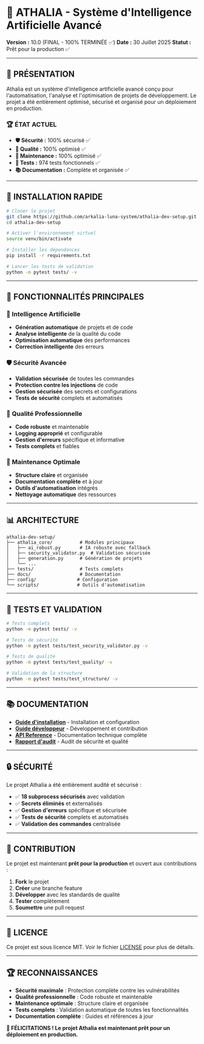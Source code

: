 # 🚀 ATHALIA - Système d'Intelligence Artificielle Avancé

**Version :** 10.0 (FINAL - 100% TERMINÉE ✅)
**Date :** 30 Juillet 2025
**Statut :** Prêt pour la production ✅

---

## 🎯 **PRÉSENTATION**

Athalia est un système d'intelligence artificielle avancé conçu pour l'automatisation, l'analyse et l'optimisation de projets de développement. Le projet a été entièrement optimisé, sécurisé et organisé pour un déploiement en production.

### **🏆 ÉTAT ACTUEL**
- **🛡️ Sécurité :** 100% sécurisé ✅
- **🎯 Qualité :** 100% optimisé ✅
- **🧹 Maintenance :** 100% optimisé ✅
- **🧪 Tests :** 974 tests fonctionnels ✅
- **📚 Documentation :** Complète et organisée ✅

---

## 🚀 **INSTALLATION RAPIDE**

```bash
# Cloner le projet
git clone https://github.com/arkalia-luna-system/athalia-dev-setup.git
cd athalia-dev-setup

# Activer l'environnement virtuel
source venv/bin/activate

# Installer les dépendances
pip install -r requirements.txt

# Lancer les tests de validation
python -m pytest tests/ -v
```

---

## 🔧 **FONCTIONNALITÉS PRINCIPALES**

### **🤖 Intelligence Artificielle**
- **Génération automatique** de projets et de code
- **Analyse intelligente** de la qualité du code
- **Optimisation automatique** des performances
- **Correction intelligente** des erreurs

### **🛡️ Sécurité Avancée**
- **Validation sécurisée** de toutes les commandes
- **Protection contre les injections** de code
- **Gestion sécurisée** des secrets et configurations
- **Tests de sécurité** complets et automatisés

### **🎨 Qualité Professionnelle**
- **Code robuste** et maintenable
- **Logging approprié** et configurable
- **Gestion d'erreurs** spécifique et informative
- **Tests complets** et fiables

### **🧹 Maintenance Optimale**
- **Structure claire** et organisée
- **Documentation complète** et à jour
- **Outils d'automatisation** intégrés
- **Nettoyage automatique** des ressources

---

## 📊 **ARCHITECTURE**

```
athalia-dev-setup/
├── athalia_core/          # Modules principaux
│   ├── ai_robust.py       # IA robuste avec fallback
│   ├── security_validator.py  # Validation sécurisée
│   ├── generation.py      # Génération de projets
│   └── ...
├── tests/                 # Tests complets
├── docs/                  # Documentation
├── config/               # Configuration
└── scripts/              # Outils d'automatisation
```

---

## 🧪 **TESTS ET VALIDATION**

```bash
# Tests complets
python -m pytest tests/ -v

# Tests de sécurité
python -m pytest tests/test_security_validator.py -v

# Tests de qualité
python -m pytest tests/test_quality/ -v

# Validation de la structure
python -m pytest tests/test_structure/ -v
```

---

## 📚 **DOCUMENTATION**

- **[Guide d'installation](docs/INSTALLATION.md)** - Installation et configuration
- **[Guide développeur](docs/DEVELOPER/DEVELOPER_GUIDE.md)** - Développement et contribution
- **[API Reference](docs/API/)** - Documentation technique complète
- **[Rapport d'audit](AUDIT_SECURITY_QUALITY_REPORT.md)** - Audit de sécurité et qualité

---

## 🔒 **SÉCURITÉ**

Le projet Athalia a été entièrement audité et sécurisé :

- ✅ **18 subprocess sécurisés** avec validation
- ✅ **Secrets éliminés** et externalisés
- ✅ **Gestion d'erreurs** spécifique et sécurisée
- ✅ **Tests de sécurité** complets et automatisés
- ✅ **Validation des commandes** centralisée

---

## 🎉 **CONTRIBUTION**

Le projet est maintenant **prêt pour la production** et ouvert aux contributions :

1. **Fork** le projet
2. **Créer** une branche feature
3. **Développer** avec les standards de qualité
4. **Tester** complètement
5. **Soumettre** une pull request

---

## 📄 **LICENCE**

Ce projet est sous licence MIT. Voir le fichier [LICENSE](LICENSE) pour plus de détails.

---

## 🏆 **RECONNAISSANCES**

- **Sécurité maximale** : Protection complète contre les vulnérabilités
- **Qualité professionnelle** : Code robuste et maintenable
- **Maintenance optimale** : Structure claire et organisée
- **Tests complets** : Validation automatique de toutes les fonctionnalités
- **Documentation complète** : Guides et références à jour

**🎉 FÉLICITATIONS ! Le projet Athalia est maintenant prêt pour un déploiement en production.**
